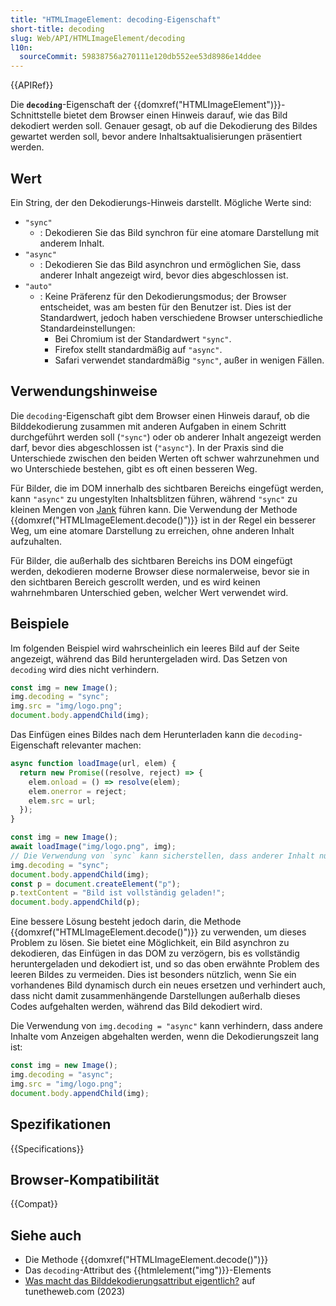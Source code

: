 ```yaml
---
title: "HTMLImageElement: decoding-Eigenschaft"
short-title: decoding
slug: Web/API/HTMLImageElement/decoding
l10n:
  sourceCommit: 59838756a270111e120db552ee53d8986e14ddee
---
```


{{APIRef}}

Die **`decoding`**-Eigenschaft der {{domxref("HTMLImageElement")}}-Schnittstelle bietet dem Browser einen Hinweis darauf, wie das Bild dekodiert werden soll. Genauer gesagt, ob auf die Dekodierung des Bildes gewartet werden soll, bevor andere Inhaltsaktualisierungen präsentiert werden.

## Wert

Ein String, der den Dekodierungs-Hinweis darstellt. Mögliche Werte sind:

- `"sync"`
  - : Dekodieren Sie das Bild synchron für eine atomare Darstellung mit anderem Inhalt.
- `"async"`
  - : Dekodieren Sie das Bild asynchron und ermöglichen Sie, dass anderer Inhalt angezeigt wird, bevor dies abgeschlossen ist.
- `"auto"`
  - : Keine Präferenz für den Dekodierungsmodus; der Browser entscheidet, was am besten für den Benutzer ist. Dies ist der Standardwert, jedoch haben verschiedene Browser unterschiedliche Standardeinstellungen:
    - Bei Chromium ist der Standardwert `"sync"`.
    - Firefox stellt standardmäßig auf `"async"`.
    - Safari verwendet standardmäßig `"sync"`, außer in wenigen Fällen.

## Verwendungshinweise

Die `decoding`-Eigenschaft gibt dem Browser einen Hinweis darauf, ob die Bilddekodierung zusammen mit anderen Aufgaben in einem Schritt durchgeführt werden soll (`"sync"`) oder ob anderer Inhalt angezeigt werden darf, bevor dies abgeschlossen ist (`"async"`). In der Praxis sind die Unterschiede zwischen den beiden Werten oft schwer wahrzunehmen und wo Unterschiede bestehen, gibt es oft einen besseren Weg.

Für Bilder, die im DOM innerhalb des sichtbaren Bereichs eingefügt werden, kann `"async"` zu ungestylten Inhaltsblitzen führen, während `"sync"` zu kleinen Mengen von [Jank](/de/docs/Glossary/Jank) führen kann. Die Verwendung der Methode {{domxref("HTMLImageElement.decode()")}} ist in der Regel ein besserer Weg, um eine atomare Darstellung zu erreichen, ohne anderen Inhalt aufzuhalten.

Für Bilder, die außerhalb des sichtbaren Bereichs ins DOM eingefügt werden, dekodieren moderne Browser diese normalerweise, bevor sie in den sichtbaren Bereich gescrollt werden, und es wird keinen wahrnehmbaren Unterschied geben, welcher Wert verwendet wird.

## Beispiele

Im folgenden Beispiel wird wahrscheinlich ein leeres Bild auf der Seite angezeigt, während das Bild heruntergeladen wird. Das Setzen von `decoding` wird dies nicht verhindern.

```js
const img = new Image();
img.decoding = "sync";
img.src = "img/logo.png";
document.body.appendChild(img);
```

Das Einfügen eines Bildes nach dem Herunterladen kann die `decoding`-Eigenschaft relevanter machen:

```js
async function loadImage(url, elem) {
  return new Promise((resolve, reject) => {
    elem.onload = () => resolve(elem);
    elem.onerror = reject;
    elem.src = url;
  });
}

const img = new Image();
await loadImage("img/logo.png", img);
// Die Verwendung von `sync` kann sicherstellen, dass anderer Inhalt nur mit dem Bild aktualisiert wird
img.decoding = "sync";
document.body.appendChild(img);
const p = document.createElement("p");
p.textContent = "Bild ist vollständig geladen!";
document.body.appendChild(p);
```

Eine bessere Lösung besteht jedoch darin, die Methode {{domxref("HTMLImageElement.decode()")}} zu verwenden, um dieses Problem zu lösen. Sie bietet eine Möglichkeit, ein Bild asynchron zu dekodieren, das Einfügen in das DOM zu verzögern, bis es vollständig heruntergeladen und dekodiert ist, und so das oben erwähnte Problem des leeren Bildes zu vermeiden. Dies ist besonders nützlich, wenn Sie ein vorhandenes Bild dynamisch durch ein neues ersetzen und verhindert auch, dass nicht damit zusammenhängende Darstellungen außerhalb dieses Codes aufgehalten werden, während das Bild dekodiert wird.

Die Verwendung von `img.decoding = "async"` kann verhindern, dass andere Inhalte vom Anzeigen abgehalten werden, wenn die Dekodierungszeit lang ist:

```js
const img = new Image();
img.decoding = "async";
img.src = "img/logo.png";
document.body.appendChild(img);
```

## Spezifikationen

{{Specifications}}

## Browser-Kompatibilität

{{Compat}}

## Siehe auch

- Die Methode {{domxref("HTMLImageElement.decode()")}}
- Das `decoding`-Attribut des {{htmlelement("img")}}-Elements
- [Was macht das Bilddekodierungsattribut eigentlich?](https://www.tunetheweb.com/blog/what-does-the-image-decoding-attribute-actually-do/) auf tunetheweb.com (2023)
